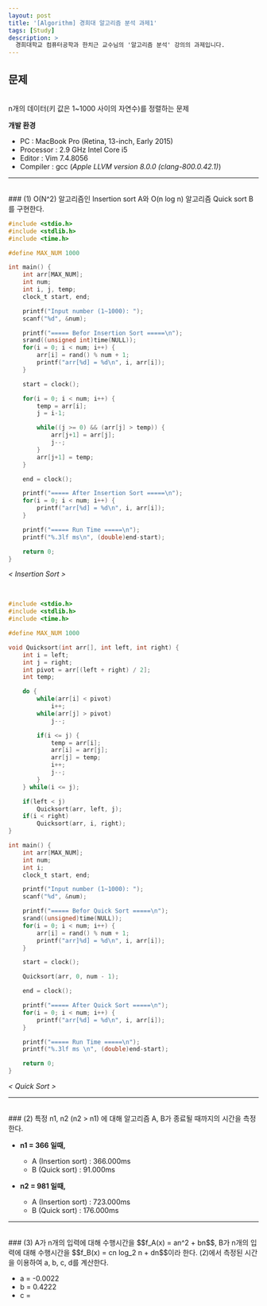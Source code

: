 ```yaml
---
layout: post
title: '[Algorithm] 경희대 알고리즘 분석 과제1'
tags: [Study]
description: >
  경희대학교 컴퓨터공학과 한치근 교수님의 '알고리즘 분석' 강의의 과제입니다.    
---
```


## 문제  

<br/>
n개의 데이터(키 값은 1~1000 사이의 자연수)를 정렬하는 문제  

**개발 환경**  

* PC : MacBook Pro (Retina, 13-inch, Early 2015)  
* Processor : 2.9 GHz Intel Core i5  
* Editor : Vim 7.4.8056  
* Compiler : gcc (*Apple LLVM version 8.0.0 (clang-800.0.42.1)*)  

***

<br/>
### (1) O(N^2) 알고리즘인 Insertion sort A와 O(n log n) 알고리즘 Quick sort B를 구현한다.  
<br/>

```c
#include <stdio.h>
#include <stdlib.h>
#include <time.h>

#define MAX_NUM 1000

int main() {
	int arr[MAX_NUM];
	int num;
	int i, j, temp;
	clock_t start, end;

	printf("Input number (1~1000): ");
	scanf("%d", &num);

	printf("===== Befor Insertion Sort =====\n");
	srand((unsigned int)time(NULL));
	for(i = 0; i < num; i++) {
		arr[i] = rand() % num + 1;
		printf("arr[%d] = %d\n", i, arr[i]);
	}

	start = clock();

	for(i = 0; i < num; i++) {
		temp = arr[i];
		j = i-1;

		while((j >= 0) && (arr[j] > temp)) {
			arr[j+1] = arr[j];
			j--;
		}
		arr[j+1] = temp;
	}

	end = clock();

	printf("===== After Insertion Sort =====\n");
	for(i = 0; i < num; i++) {
		printf("arr[%d] = %d\n", i, arr[i]);
	}

	printf("===== Run Time =====\n");
	printf("%.3lf ms\n", (double)end-start);

	return 0;
}
```

*< Insertion Sort >*

<br/>

```c
#include <stdio.h>
#include <stdlib.h>
#include <time.h>

#define MAX_NUM 1000

void Quicksort(int arr[], int left, int right) {
	int i = left;
	int j = right;
	int pivot = arr[(left + right) / 2];
	int temp;

	do {
		while(arr[i] < pivot)
			i++;
		while(arr[j] > pivot)
			j--;

		if(i <= j) {
			temp = arr[i];
			arr[i] = arr[j];
			arr[j] = temp;
			i++;
			j--;
		}
	} while(i <= j);

	if(left < j)
		Quicksort(arr, left, j);
	if(i < right)
		Quicksort(arr, i, right);
}

int main() {
	int arr[MAX_NUM];
	int num;
	int i;
	clock_t start, end;

	printf("Input number (1~1000): ");
	scanf("%d", &num);

	printf("===== Befor Quick Sort =====\n");
	srand((unsigned)time(NULL));
	for(i = 0; i < num; i++) {
		arr[i] = rand() % num + 1;
		printf("arr]%d] = %d\n", i, arr[i]);
	}

	start = clock();

	Quicksort(arr, 0, num - 1);

	end = clock();

	printf("===== After Quick Sort =====\n");
	for(i = 0; i < num; i++) {
		printf("arr[%d] = %d\n", i, arr[i]);
	}

	printf("===== Run Time =====\n");
	printf("%.3lf ms \n", (double)end-start);

	return 0;
}
```

*< Quick Sort >*

***

<br/>
### (2) 특정 n1, n2 (n2 > n1) 에 대해 알고리즘 A, B가 종료될 때까지의 시간을 측정한다.  
<br/>

* **n1 = 366 일때,**
	* A (Insertion sort) : 366.000ms  
	* B (Quick sort) : 91.000ms  

* **n2 = 981 일때,**
	* A (Insertion sort) : 723.000ms  
	* B (Quick sort) : 176.000ms  

***

<br/>
### (3) A가 n개의 입력에 대해 수행시간을 $$f_A(x) = an^2 + bn$$, B가 n개의 입력에 대해 수행시간을 $$f_B(x) = cn log_2 n + dn$$이라 한다. (2)에서 측정된 시간을 이용하여 a, b, c, d를 계산한다.  
<br/>


* a = -0.0022  
* b = 0.4222  
* c = 